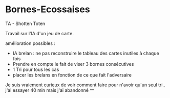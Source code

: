 Bornes-Ecossaises
=================

TA - Shotten Toten

Travail sur l'IA d'un jeu de carte.

amélioration possibles :
  - IA brelan : ne pas reconstruire le tableau des cartes inutiles à chaque fois
  - Prendre en compte le fait de viser 3 bornes consécutives
  - 1 Tri pour tous les cas
  - placer les brelans en fonction de ce que fait l'adversaire
  
Je suis vraiement curieux de voir comment faire pour n'avoir qu'un seul tri.. j'ai essayer 40 min mais j'ai abandonné ^^
